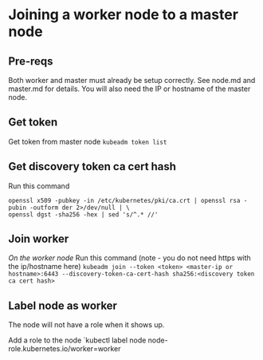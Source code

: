 # Joining a worker node to a master node

## Pre-reqs

Both worker and master must already be setup correctly. See node.md and master.md for details.
You will also need the IP or hostname of the master node.

## Get token

Get token from master node
`kubeadm token list`

## Get discovery token ca cert hash

Run this command
```
openssl x509 -pubkey -in /etc/kubernetes/pki/ca.crt | openssl rsa -pubin -outform der 2>/dev/null | \
openssl dgst -sha256 -hex | sed 's/^.* //'
```

## Join worker

*On the worker node*
Run this command (note - you do not need https with the ip/hostname here)
`kubeadm join --token <token> <master-ip or hostname>:6443 --discovery-token-ca-cert-hash sha256:<discovery token ca cert hash>`

## Label node as worker

The node will not have a role when it shows up.

Add a role to the node
`kubectl label node <node name> node-role.kubernetes.io/worker=worker
